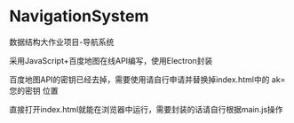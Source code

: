 # NavigationSystem

数据结构大作业项目-导航系统

采用JavaScript+百度地图在线API编写，使用Electron封装

百度地图API的密钥已经去掉，需要使用请自行申请并替换掉index.html中的 ak=您的密钥 位置

直接打开index.html就能在浏览器中运行，需要封装的话请自行根据main.js操作
